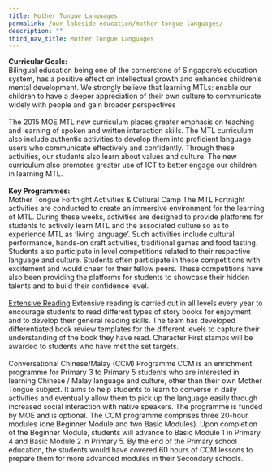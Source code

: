 ```yaml
---
title: Mother Tongue Languages
permalink: /our-lakeside-education/mother-tongue-languages/
description: ""
third_nav_title: Mother Tongue Languages
---
```

<b>Curricular Goals:</b>
<br>
Bilingual education being one of the cornerstone of Singapore’s education system, has a positive effect on intellectual growth and enhances children’s mental development. We strongly believe that learning MTLs:
enable our children to have a deeper appreciation of their own culture
to communicate widely with people and gain broader perspectives
<br><br>
The 2015 MOE MTL new curriculum places greater emphasis on teaching and learning of spoken and written interaction skills. The MTL curriculum also include authentic activities to develop them into proficient language users who communicate effectively and confidently. Through these activities, our students also learn about values and culture. The new curriculum also promotes greater use of ICT to better engage our children in learning MTL.
<br><br>
<b>Key Programmes:</b>
<br>
Mother Tongue Fortnight Activities & Cultural Camp
The MTL Fortnight activities are conducted to create an immersive environment for the learning of MTL. During these weeks, activities are designed to provide platforms for students to actively learn MTL and the associated culture so as to experience MTL as ‘living language’. Such activities include cultural performance, hands-on craft activities, traditional games and food tasting. Students also participate in level competitions related to their respective language and culture. Students often participate in these competitions with excitement and would cheer for their fellow peers. These competitions have also been providing the platforms for students to showcase their hidden talents and to build their confidence level.
<br><br>
<u>Extensive Reading</u>
Extensive reading is carried out in all levels every year to encourage students to read different types of story books for enjoyment and to develop their general reading skills. The team has developed differentiated book review templates for the different levels to capture their understanding of the book they have read. Character First stamps will be awarded to students who have met the set targets.
<br><br>
Conversational Chinese/Malay (CCM) Programme
CCM is an enrichment programme for Primary 3 to Primary 5 students who are interested in learning Chinese / Malay language and culture, other than their own Mother Tongue subject. It aims to help students to learn to converse in daily activities and eventually allow them to pick up the language easily through increased social interaction with native speakers. The programme is funded by MOE and is optional. The CCM programme comprises three 20-hour modules (one Beginner Module and two Basic Modules). Upon completion of the Beginner Module, students will advance to Basic Module 1 in Primary 4 and Basic Module 2 in Primary 5. By the end of the Primary school education, the students would have covered 60 hours of CCM lessons to prepare them for more advanced modules in their Secondary schools.